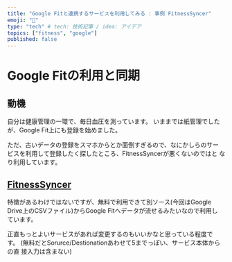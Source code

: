 ```yaml
---
title: "Google Fitと連携するサービスを利用してみる : 事例 FitnessSyncer"
emoji: "💬"
type: "tech" # tech: 技術記事 / idea: アイデア
topics: ["fitness", "google"]
published: false
---
```

# Google Fitの利用と同期
## 動機
自分は健康管理の一環で、毎日血圧を測っています。
いままでは紙管理でしたが、Google Fit上にも登録を始めました。

ただ、古いデータの登録をスマホからとか面倒すぎるので、なにかしらのサー
ビスを利用して登録したく探したところ、FitnessSyncerが悪くないのではと
なり利用しています。

## [FitnessSyncer](https://www.fitnesssyncer.com/)
特徴があるわけではないですが、無料で利用できて別ソース(今回はGoogle
Drive上のCSVファイル)からGoogle Fitへデータが流せるみたいなので利用し
ています。

正直もっとよいサービスがあれば変更するのもいいかなと思っている程度で
す。
(無料だとSorurce/Destionationあわせて5までっぽい、サービス本体からの直
接入力は含まない)
